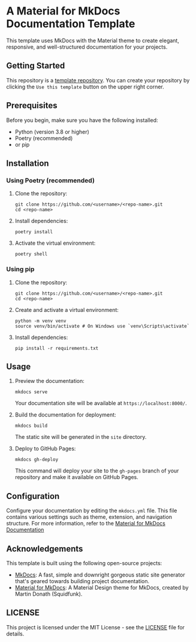 # A Material for MkDocs Documentation Template

This template uses MkDocs with the Material theme to create elegant, responsive, and well-structured documentation for your projects.

## Getting Started

This repository is a [template repository](https://docs.github.com/en/repositories/creating-and-managing-repositories/creating-a-repository-from-a-template).
You can create your repository by clicking the `Use this template` button on the upper right corner.

## Prerequisites

Before you begin, make sure you have the following installed:
- Python (version 3.8 or higher)
- Poetry (recommended)
- or pip

## Installation

### Using Poetry (recommended)

1. Clone the repository:
    ```shell
    git clone https://github.com/<username>/<repo-name>.git
    cd <repo-name>
    ```
2. Install dependencies:
    ```shell
    poetry install
    ```
3. Activate the virtual environment:
    ```shell
    poetry shell
    ```

### Using pip

1. Clone the repository:
    ```shell
    git clone https://github.com/<username>/<repo-name>.git
    cd <repo-name>
    ```
2. Create and activate a virtual environment:
    ```shell
    python -m venv venv
    source venv/bin/activate # On Windows use `venv\Scripts\activate`
    ```
3. Install dependencies:
    ```shell
    pip install -r requirements.txt
    ```

## Usage

1. Preview the documentation:
    ```shell
    mkdocs serve
    ```
    Your documentation site will be available at `https://localhost:8000/`.

2. Build the documentation for deployment:
    ```shell
    mkdocs build
    ```
    The static site will be generated in the `site` directory.
3. Deploy to GitHub Pages:
    ```shell
    mkdocs gh-deploy
    ```
    This command will deploy your site to the `gh-pages` branch of your repository and make it available on GitHub Pages.

## Configuration

Configure your documentation by editing the `mkdocs.yml` file. This file contains various settings such as theme, extension, and navigation structure. For more information, refer to the [Material for MkDocs Documentation](https://squidfunk.github.io/mkdocs-material/)

## Acknowledgements

This template is built using the following open-source projects:

- [MkDocs](https://github.com/mkdocs/mkdocs/): A fast, simple and downright gorgeous static site generator that's geared towards building project documentation.
- [Material for MkDocs](https://github.com/squidfunk/mkdocs-material): A Material Design theme for MkDocs, created by Martin Donath (Squidfunk).

## LICENSE

This project is licensed under the MIT License - see the [LICENSE](https://github.com/LifeAdventurer/mkdocs-material-template/blob/main/LICENSE) file for details.
